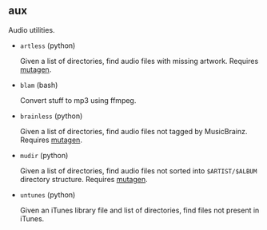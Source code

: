 aux
---

Audio utilities.

* `artless` (python)

  Given a list of directories, find audio files with missing artwork.
  Requires [mutagen](https://code.google.com/p/mutagen/).

* `blam` (bash)

  Convert stuff to mp3 using ffmpeg.

* `brainless` (python)

  Given a list of directories, find audio files not tagged by
  MusicBrainz. Requires [mutagen](https://code.google.com/p/mutagen/).

* `mudir` (python)

  Given a list of directories, find audio files not sorted into
  `$ARTIST/$ALBUM` directory structure. Requires [mutagen](https://code.google.com/p/mutagen/).

* `untunes` (python)

  Given an iTunes library file and list of directories, find files not
  present in iTunes.
